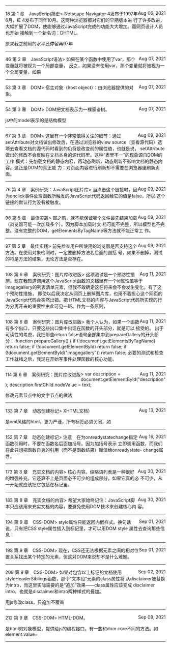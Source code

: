 ***
<div style="float:left">18 第 1 章　JavaScript简史</div><div style="float:right">Aug 06, 2021</div>
> Netscape Navigator 4发布于1997年6月，IE 4发布于同年10月。这两种浏览器都对它们的早期版本进
行了许多改进，大幅扩展了DOM，使能够通过JavaScript完成的功能大大增加。而网页设计人员也开始
接触到一个新名词：DHTML。

原来我之前用的水平还停留再97年

***
<div style="float:left">46 第 2 章　JavaScript语法</div><div style="float:right">Aug 07, 2021</div>
> 如果在某个函数中使用了var，那个变量就将被视为一个局部变量，
反之，如果没有使用var，那个变量就将被视为一个全局变量，如果


***
<div style="float:left">53 第 3 章　DOM</div><div style="float:right">Aug 07, 2021</div>
> 宿主对象（host object）：由浏览器提供的对象。


***
<div style="float:left">54 第 3 章　DOM</div><div style="float:right">Aug 07, 2021</div>
> DOM把文档表示为一棵家谱树。

js中的model表示的是结构模型

***
<div style="float:left">67 第 3 章　DOM</div><div style="float:right">Aug 09, 2021</div>
> 这里有一个非常值得关注的细节：通过setAttribute对文档做出修改后，在通过浏览器的view
source（查看源代码）选项去查看文档的源代码时看到的仍将是改变前的属性值，也就是说，
setAttribute做出的修改不会反映在文档本身的源代码里。这种“表里不一”的现象源自DOM的工作
模式：先加载文档的静态内容，再动态刷新，动态刷新不影响文档的静态内容。这正是DOM的真正威
力：对页面内容进行刷新却不需要在浏览器里刷新页面。


***
<div style="float:left">76 第 4 章　案例研究：JavaScript图片库</div><div style="float:right">Aug 09, 2021</div>
> 当点击这个链接时，因为onclick事件处理函数所触发的JavaScript代码返回给它的值是false，所以
这个链接的默认行为没有被触发。


***
<div style="float:left">96 第 5 章　最佳实践</div><div style="float:right">Aug 09, 2021</div>
> 部</body>之前，就不能保证哪个文件最先结束加载（浏览器可能一次加载多个）。因为脚本加载时文
档可能不完整，所以模型也不完整。没有完整的DOM，getElementsByTagName等方法就不能正常工
作。


***
<div style="float:left">97 第 5 章　最佳实践</div><div style="float:right">Aug 09, 2021</div>
> 前先检查用户所使用的浏览器是否支持这个方法。在使用对象检测时，一定要删掉方法名后面的圆括
号，如果不删掉，测试的将是方法的结果，无论方法是否存在。


***
<div style="float:left">108 第 6 章　案例研究：图片库改进版</div><div style="float:right">Aug 11, 2021</div>
> 这项测试是一个预防性措施。现在我知道调用这个JavaScript函数的文档里有一个id属性值等于
imagegallery的列表清单元素，但我不敢确定这在将来会不会发生变化。有了这个预防性措施，
即使以后我决定从网页上删掉图片库，也用不着担心这个网页的JavaScript代码会突然出错。把
HTML文档的内容与JavaScript代码所实现的行为分离开来的重要性由此可见一斑。作为一条原则，


***
<div style="float:left">108 第 6 章　案例研究：图片库改进版</div><div style="float:right">Aug 11, 2021</div>
> 我个人认为，如果一个函数有多个出口，只要这些出口集中出现在函数的开头部分，就是可以
接受的。
出于可读性的考虑，我把那些return false语句全部集中到prepareGallery的开头部分：
function prepareGallery() { 
  if (!document.getElementsByTagName) return false; 
  if (!document.getElementById) return false; 
if (!document.getElementById("imagegallery")) return false;
必要的测试和检查工作就绪之后，我现在开始写事件处理函数的核心功能。


***
<div style="float:left">114 第 6 章　案例研究：图片库改进版</div><div style="float:right">Aug 11, 2021</div>
> var description = document.getElementById("description"); 
description.firstChild.nodeValue = text; 

修改元素节点中的文字节点的做法

***
<div style="float:left">133 第 7 章　动态创建标记</div><div style="float:right">Aug 13, 2021</div>
> XHTML文档）

是xml风格的html，更为严谨，所有标签必须关闭，如</a>

***
<div style="float:left">152 第 7 章　动态创建标记</div><div style="float:right">Aug 16, 2021</div>
> 注意　在为onreadystatechange指定函数引用时，不要在函数名后面加括号。因为加括号表示
立即调用函数，而我们在此只想把函数自身的引用（而不是函数结果）赋值给onreadystate-
change属性。


***
<div style="float:left">173 第 8 章　充实文档的内容</div><div style="float:right">Aug 30, 2021</div>
> 核心内容。缩略语列表是一种很好的增强补充，它还算不上是页面必不可少的组成部分。如果它真的必
不可少，从一开始就应该把它包括在标记里。


***
<div style="float:left">183 第 8 章　充实文档的内容</div><div style="float:right">Aug 30, 2021</div>
> 希望大家始终记住：JavaScript脚本只应该用来充实文档的内容，要避免使用DOM技术来创建核心内
容。


***
<div style="float:left">194 第 9 章　CSS-DOM</div><div style="float:right">Sep 01, 2021</div>
> style属性只能返回内嵌样式。换句话说，只有把CSS style属性插入到标记里，才可以用DOM style
属性去查询那些信息：


***
<div style="float:left">198 第 9 章　CSS-DOM</div><div style="float:right">Sep 01, 2021</div>
> 现在，CSS还无法根据元素之间的相对位置关系找出某个特定的元素，但这对DOM来说却不是什么难题。


***
<div style="float:left">209 第 9 章　CSS-DOM</div><div style="float:right">Sep 02, 2021</div>
> 如果对包含以上标记的文档使用styleHeaderSiblings函数，那个“文本段”元素的class属性将
从disclaimer被替换为intro，而这里实际需要的是“追加”效果——class属性应该变成
disclaimer intro，也就是disclaimer和intro两种样式的叠加。

用js修改class，只追加不覆盖

***
<div style="float:left">212 第 9 章　CSS-DOM</div><div style="float:right">Sep 08, 2021</div>
> HTML-DOM。

是html的对象模型，提供给js的编程接口。有一些和dom core不同的方法。如element.value=

***
